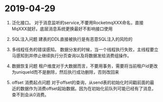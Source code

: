# 2019-04-29

1. 泛化接口。
对于消息监听的service,不要用RocketmqXXX命名，直接MqXXX就好。底层消息系统更换最好不影响接口使用

2. SQL注入问题
建表的DDL直接被执行是有恶意SQL注入的风险的

3. 多线程任务的错误感知。
数据分发的时候，当一个线程执行失败，主线程要立马感知到并停止继续执行分页查询以及将数据发给消费组操作。

4. 数据恢复问题
租户维度对于大数据而言，不要用事务，需要将当前租户id更改为uniqueId而不是删除，然后执行成功删除，否则改回来

5. offset 消费起点问题
对于offset的查询，从send表的初始化时间戳前面的最近的数据作为消费offset起始数据。因为在初始化前队列可能已经有了消息，
查不到会从0消费。